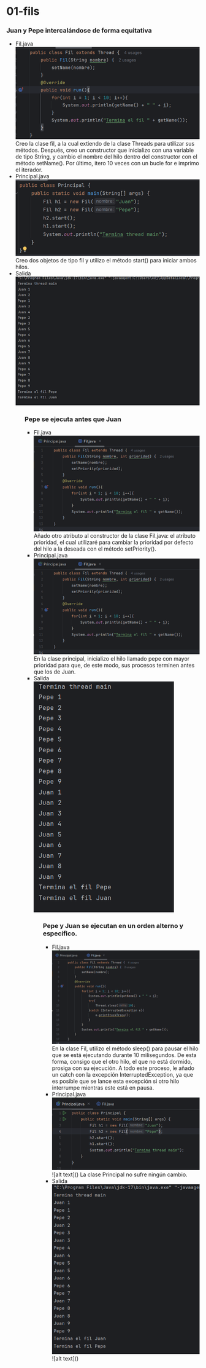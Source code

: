 <h1>01-fils</h1>
<h3>Juan y Pepe intercalándose de forma equitativa</h3>
<ul>
    <li>
        Fil.java</br>
        <img src="img/img1.png" alt="img1"></br>
        Creo la clase fil, a la cual extiendo de la clase Threads para utilizar sus métodos. Después, creo un constructor que inicializo con una variable de tipo String, y cambio el nombre del hilo dentro del constructor con el método setName(). Por último, itero 10 veces con un bucle for e imprimo el iterador.
    </li>
    <li>
        Principal.java</br>
        <img src="img/img2.png" alt="img2"></br>
        Creo dos objetos de tipo fil y utilizo el método start() para iniciar ambos hilos.
    </li>
    <li>
        Salida</br>
        <img src="img/img3.png" alt="img3">
    </li>
<ul>

<h3>Pepe se ejecuta antes que Juan</h3>
<ul>
    <li>
        Fil.java</br>
        <img src="img/img4.png" alt="img4"></br>
        Añado otro atributo al constructor de la clase Fil.java: el atributo prioridad, el cual utilizaré para cambiar la prioridad por defecto del hilo a la deseada con el método setPriority().
    </li>
    <li>
        Principal.java</br>
        <img src="img/img5.png" alt="img5"></br>
        En la clase principal, inicializo el hilo llamado pepe con mayor prioridad para que, de este modo, sus procesos terminen antes que los de Juan.
    </li>
    <li>
        Salida</br>
        <img src="img/img6.png" alt="img6">
    </li>
<ul>

<h3>Pepe y Juan se ejecutan en un orden alterno y específico.</h3>
<ul>
    <li>
        Fil.java</br>
        <img src="img/img7.png" alt="img7"></br>
            En la clase Fil, utilizo el método sleep() para pausar el hilo que se está ejecutando durante 10 milisegundos. De esta forma, consigo que el otro hilo, el que no está dormido, prosiga con su ejecución. A todo este proceso, le añado un catch con la excepción InterruptedException, ya que es posible que se lance esta excepción si otro hilo interrumpe mientras este está en pausa.
    </li>
    <li>
        Principal.java</br>
        <img src="img/img8.png" alt="img8"></br>
        ![alt text](<Captura de pantalla 2024-12-09 200322.png>)
        La clase Principal no sufre ningún cambio.
    </li>
    <li>
        Salida</br>
        <img src="img/img9.png" alt="img9">
        ![alt text](<Captura de pantalla 2024-12-09 200241.png>)
    </li>
<ul>






